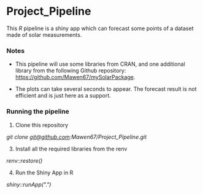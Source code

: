 # Project_Pipeline

This *R* pipeline is a shiny app which can forecast some points of a dataset made of solar measurements.

### Notes

- This pipeline will use some libraries from CRAN, and one additional library from the following Github repository: https://github.com/Mawen67/mySolarPackage.

- The plots can take several seconds to appear. The forecast result is not efficient and is just here as a support.

### Running the pipeline

1. Clone this repository

*git clone git@github.com:Mawen67/Project_Pipeline.git*

3. Install all the required libraries from the renv

*renv::restore()*

4. Run the Shiny App in R

*shiny::runApp(".")*
